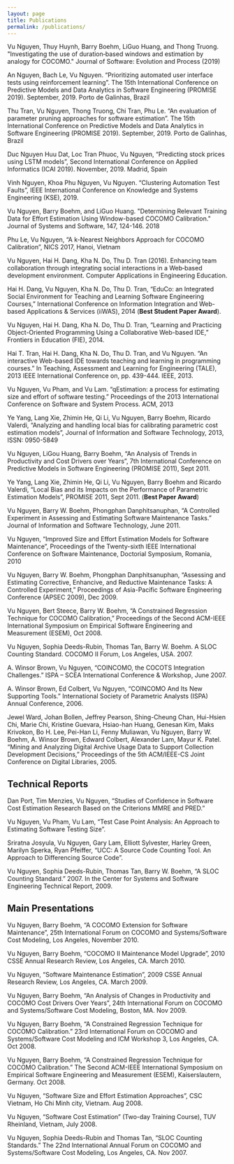 ```yaml
---
layout: page
title: Publications
permalink: /publications/
---
```


Vu Nguyen, Thuy Huynh, Barry Boehm, LiGuo Huang, and Thong Truong. "Investigating the use of duration‐based windows and estimation by analogy for COCOMO." Journal of Software: Evolution and Process (2019)

An Nguyen, Bach Le, Vu Nguyen. “Prioritizing automated user interface tests using reinforcement learning”. The 15th International Conference on Predictive Models and Data Analytics in Software Engineering (PROMISE 2019). September, 2019. Porto de Galinhas, Brazil

Thu Tran, Vu Nguyen, Thong Truong, Chi Tran, Phu Le. “An evaluation of parameter pruning approaches for software estimation”. The 15th International Conference on Predictive Models and Data Analytics in Software Engineering (PROMISE 2019). September, 2019. Porto de Galinhas, Brazil

Duc Nguyen Huu Dat, Loc Tran Phuoc, Vu Nguyen, “Predicting stock prices using LSTM models”, Second International Conference on Applied Informatics (ICAI 2019). November, 2019. Madrid, Spain

Vinh Nguyen, Khoa Phu Nguyen, Vu Nguyen. “Clustering Automation Test Faults”, IEEE International Conference on Knowledge and Systems Engineering (KSE), 2019. 

Vu Nguyen, Barry Boehm, and LiGuo Huang. "Determining Relevant Training Data for Effort Estimation Using Window-based COCOMO Calibration." Journal of Systems and Software, 147, 124-146. 2018

Phu Le, Vu Nguyen, “A k-Nearest Neighbors Approach for COCOMO Calibration”, NICS 2017, Hanoi, Vietnam

Vu Nguyen, Hai H. Dang, Kha N. Do, Thu D. Tran (2016). Enhancing team collaboration through integrating social interactions in a Web‐based development environment. Computer Applications in Engineering Education.

Hai H. Dang, Vu Nguyen, Kha N. Do, Thu D. Tran, “EduCo: an Integrated Social Environment for Teaching and Learning Software Engineering Courses,” International Conference on Information Integration and Web-based Applications & Services (iiWAS), 2014 (**Best Student Paper Award**).

Vu Nguyen, Hai H. Dang, Kha N. Do, Thu D. Tran, “Learning and Practicing Object-Oriented Programming Using a Collaborative Web-based IDE,” Frontiers in Education (FIE), 2014.

Hai T. Tran, Hai H. Dang, Kha N. Do, Thu D. Tran, and Vu Nguyen. “An interactive Web-based IDE towards teaching and learning in programming courses.” In Teaching, Assessment and Learning for Engineering (TALE), 2013 IEEE International Conference on, pp. 439-444. IEEE, 2013.

Vu Nguyen, Vu Pham, and Vu Lam. “qEstimation: a process for estimating size and effort of software testing.” Proceedings of the 2013 International Conference on Software and System Process. ACM, 2013

Ye Yang, Lang Xie, Zhimin He, Qi Li, Vu Nguyen, Barry Boehm, Ricardo Valerdi, “Analyzing and handling local bias for calibrating parametric cost estimation models”, Journal of Information and Software Technology, 2013,  ISSN: 0950-5849

Vu Nguyen, LiGou Huang, Barry Boehm, “An Analysis of Trends in Productivity and Cost Drivers over Years”, 7th International Conference on Predictive Models in Software Engineering (PROMISE 2011), Sept 2011.

Ye Yang, Lang Xie, Zhimin He, Qi Li, Vu Nguyen, Barry Boehm and Ricardo Valerdi, “Local Bias and its Impacts on the Performance of Parametric Estimation Models”, PROMISE 2011, Sept 2011. (**Best Paper Award**)

Vu Nguyen, Barry W. Boehm, Phongphan Danphitsanuphan, “A Controlled Experiment in Assessing and Estimating Software Maintenance Tasks.” Journal of Information and Software Technology, June 2011.

Vu Nguyen, “Improved Size and Effort Estimation Models for Software Maintenance”, Proceedings of the Twenty-sixth IEEE International Conference on Software Maintenance, Doctorial Symposium, Romania, 2010 

Vu Nguyen, Barry W. Boehm, Phongphan Danphitsanuphan, “Assessing and Estimating Corrective, Enhancive, and Reductive Maintenance Tasks: A Controlled Experiment,” Proceedings of Asia-Pacific Software Engineering Conference (APSEC 2009), Dec 2009.

Vu Nguyen, Bert Steece, Barry W. Boehm, “A Constrained Regression Technique for COCOMO Calibration,” Proceedings of the Second ACM-IEEE International Symposium on Empirical Software Engineering and Measurement (ESEM), Oct 2008.

Vu Nguyen, Sophia Deeds-Rubin, Thomas Tan, Barry W. Boehm. A SLOC Counting Standard. COCOMO II Forum, Los Angeles, USA. 2007.

A. Winsor Brown, Vu Nguyen, “COINCOMO, the COCOTS Integration Challenges.” ISPA – SCEA International Conference & Workshop, June 2007.

A. Winsor Brown, Ed Colbert, Vu Nguyen, “COINCOMO And Its New Supporting Tools.” International Society of Parametric Analysts (ISPA) Annual Conference, 2006.

Jewel Ward, Johan Bollen, Jeffrey Pearson, Shing-Cheung Chan, Hui-Hsien Chi, Marie Chi, Kristine Guevara, Hsiao-han Huang, Genesan Kim, Maks Krivokon, Bo H. Lee, Pei-Han Li, Fenny Muliawan, Vu Nguyen, Barry W. Boehm, A. Winsor Brown, Edward Colbert, Alexander Lam, Mayur K. Patel. “Mining and Analyzing Digital Archive Usage Data to Support Collection Development Decisions,” Proceedings of the 5th ACM/IEEE-CS Joint Conference on Digital Libraries, 2005.

## Technical Reports

Dan Port, Tim Menzies, Vu Nguyen, “Studies of Confidence in Software Cost Estimation Research Based on the Criterions MMRE and PRED.”

Vu Nguyen, Vu Pham, Vu Lam, “Test Case Point Analysis: An Approach to Estimating Software Testing Size”.

Sriratna Josyula, Vu Nguyen, Gary Lam, Elliott Sylvester, Harley Green, Marilyn Sperka, Ryan Pfeiffer, “UCC: A Source Code Counting Tool. An Approach to Differencing Source Code”.

Vu Nguyen, Sophia Deeds-Rubin, Thomas Tan, Barry W. Boehm, “A SLOC Counting Standard.” 2007. In the Center for Systems and Software Engineering Technical Report, 2009.

## Main Presentations

Vu Nguyen, Barry Boehm, “A COCOMO Extension for Software Maintenance”, 25th International Forum on COCOMO and Systems/Software Cost Modeling, Los Angeles, November 2010.

Vu Nguyen, Barry Boehm, “COCOMO II Maintenance Model Upgrade”, 2010 CSSE Annual Research Review, Los Angeles, CA. March 2010.

Vu Nguyen, “Software Maintenance Estimation”, 2009 CSSE Annual Research Review, Los Angeles, CA. March 2009.

Vu Nguyen, Barry Boehm, “An Analysis of Changes in Productivity and COCOMO Cost Drivers Over Years”, 24th International Forum on COCOMO and Systems/Software Cost Modeling, Boston, MA. Nov 2009.

Vu Nguyen, Barry Boehm, “A Constrained Regression Technique for COCOMO Calibration.” 23rd International Forum on COCOMO and Systems/Software Cost Modeling and ICM Workshop 3, Los Angeles, CA. Oct 2008.

Vu Nguyen, Barry Boehm, “A Constrained Regression Technique for COCOMO Calibration.” The Second ACM-IEEE International Symposium on Empirical Software Engineering and Measurement (ESEM), Kaiserslautern, Germany. Oct 2008.

Vu Nguyen, “Software Size and Effort Estimation Approaches”, CSC Vietnam, Ho Chi Minh city, Vietnam. Aug 2008.

Vu Nguyen, “Software Cost Estimation” (Two-day Training Course), TUV Rheinland, Vietnam, July 2008.

Vu Nguyen, Sophia Deeds-Rubin and Thomas Tan, “SLOC Counting Standards.” The 22nd International Annual Forum on COCOMO and Systems/Software Cost Modeling, Los Angeles, CA. Nov 2007.
